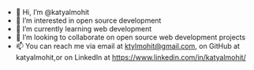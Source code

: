 - 👋 Hi, I’m @katyalmohit
- 👀 I’m interested in open source development
- 🌱 I’m currently learning web development
- 💞️ I’m looking to collaborate on open source web development projects
- 📫 You can reach me via email at ktylmohit@gmail.com, on GitHub at katyalmohit,or on LinkedIn at https://www.linkedin.com/in/katyalmohit/

